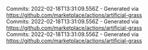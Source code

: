 Commits: 2022-02-18T13:31:09.556Z - Generated via https://github.com/marketplace/actions/artificial-grass
<br>
Commits: 2022-02-18T13:31:09.556Z - Generated via https://github.com/marketplace/actions/artificial-grass
<br>
Commits: 2022-02-18T13:31:09.556Z - Generated via https://github.com/marketplace/actions/artificial-grass
<br>
